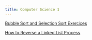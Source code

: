 ```yaml
---
title: Computer Science 1
---
```


[Bubble Sort and Selection Sort Exercices](sorting/SortingQuiz.md)

[How to Reverse a Linked List Process](linked-lists/reverse-linked-list.md)